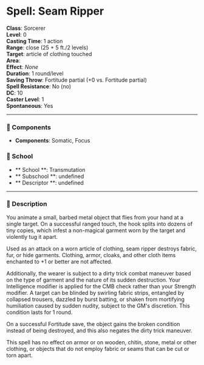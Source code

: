 
# Spell: Seam Ripper
**Class**: Sorcerer  
**Level**: 0  
**Casting Time**: 1 action  
**Range**: close (25 + 5 ft./2 levels)  
**Target**: article of clothing touched  
**Area**:   
**Effect**: _None_  
**Duration**: 1 round/level  
**Saving Throw**: Fortitude partial (+0 vs. Fortitude partial)  
**Spell Resistance**: No (no)  
**DC**: 10  
**Caster Level**: 1  
**Spontaneous**: Yes

---

### 🔮 Components
- **Components**: Somatic, Focus

### 🏫 School
- ** School **: Transmutation
- ** Subschool **: undefined
- ** Descriptor **: undefined
---

### 📜 Description
You animate a small, barbed metal object that flies from your hand at a single target. On a successful ranged touch, the hook splits into dozens of tiny copies, which infest a non-magical garment worn by the target and violently tug it apart.

Used as an attack on a worn article of clothing, seam ripper destroys fabric, fur, or hide garments. Clothing, armor, cloaks, and other cloth items enchanted to +1 or better are not affected.

Additionally, the wearer is subject to a dirty trick combat maneuver based on the type of garment and the nature of its sudden destruction. Your Intelligence modifier is applied for the CMB check rather than your Strength modifier. A target can be blinded by swirling fabric strips, entangled by collapsed trousers, dazzled by burst batting, or shaken from mortifying humiliation caused by sudden nudity, subject to the GM's discretion. This condition lasts for 1 round.

On a successful Fortitude save, the object gains the broken condition instead of being destroyed, and this also negates the dirty trick maneuver.

This spell has no effect on armor or on wooden, chitin, stone, metal or other clothing, or objects that do not employ fabric or seams that can be cut or torn apart.
